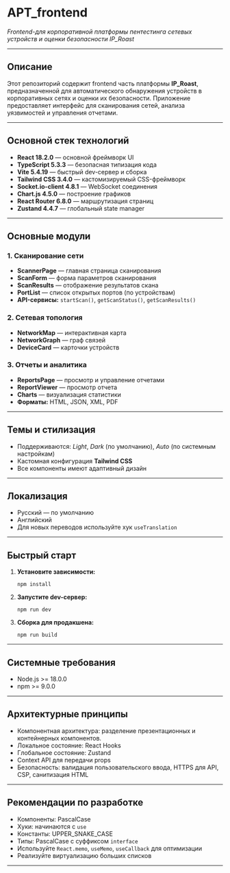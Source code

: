 
# APT_frontend

_Frontend-для корпоративной платформы пентестинга сетевых устройств и оценки безопасности IP_Roast_

---

## Описание

Этот репозиторий содержит frontend часть платформы **IP_Roast**, предназначенной для автоматического обнаружения устройств в корпоративных сетях и оценки их безопасности. Приложение предоставляет интерфейс для сканирования сетей, анализа уязвимостей и управления отчетами.

---

## Основной стек технологий

- **React 18.2.0** — основной фреймворк UI
- **TypeScript 5.3.3** — безопасная типизация кода
- **Vite 5.4.19** — быстрый dev-сервер и сборка
- **Tailwind CSS 3.4.0** — кастомизируемый CSS-фреймворк
- **Socket.io-client 4.8.1** — WebSocket соединения
- **Chart.js 4.5.0** — построение графиков
- **React Router 6.8.0** — маршрутизация страниц
- **Zustand 4.4.7** — глобальный state manager

---

## Основные модули

### 1. Сканирование сети

- **ScannerPage** — главная страница сканирования
- **ScanForm** — форма параметров сканирования
- **ScanResults** — отображение результатов скана
- **PortList** — список открытых портов (по устройствам)
- **API-сервисы:** `startScan()`, `getScanStatus()`, `getScanResults()`

### 2. Сетевая топология

- **NetworkMap** — интерактивная карта
- **NetworkGraph** — граф связей
- **DeviceCard** — карточки устройств

### 3. Отчеты и аналитика

- **ReportsPage** — просмотр и управление отчетами
- **ReportViewer** — просмотр отчета
- **Charts** — визуализация статистики
- **Форматы:** HTML, JSON, XML, PDF

---

## Темы и стилизация

- Поддерживаются: _Light_, _Dark_ (по умолчанию), _Auto_ (по системным настройкам)
- Кастомная конфигурация **Tailwind CSS**
- Все компоненты имеют адаптивный дизайн

---

## Локализация

- Русский — по умолчанию
- Английский
- Для новых переводов используйте хук `useTranslation`

---

## Быстрый старт

1. **Установите зависимости:**

   ```
   npm install
   ```

2. **Запустите dev-сервер:**

   ```
   npm run dev
   ```

3. **Сборка для продакшена:**

   ```
   npm run build
   ```

---

## Системные требования

- Node.js >= 18.0.0
- npm >= 9.0.0

---

## Архитектурные принципы

- Компонентная архитектура: разделение презентационных и контейнерных компонентов.
- Локальное состояние: React Hooks
- Глобальное состояние: Zustand
- Context API для передачи props
- Безопасность: валидация пользовательского ввода, HTTPS для API, CSP, санитизация HTML

---

## Рекомендации по разработке

- Компоненты: PascalCase
- Хуки: начинаются с `use`
- Константы: UPPER_SNAKE_CASE
- Типы: PascalCase с суффиксом `interface`
- Используйте `React.memo`, `useMemo`, `useCallback` для оптимизации
- Реализуйте виртуализацию больших списков

---

